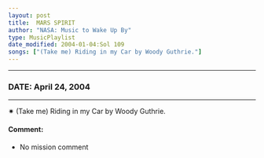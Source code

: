 ```yaml
---
layout: post
title:  MARS SPIRIT
author: "NASA: Music to Wake Up By"
type: MusicPlaylist
date_modified: 2004-01-04:Sol 109
songs: ["(Take me) Riding in my Car by Woody Guthrie."]
---
```


----
### DATE: April 24, 2004
----
✷ (Take me) Riding in my Car by Woody Guthrie.

#### Comment:
* No mission comment



<br/>
<center>
	<a target="_blank"
	   href="https://twitter.com/intent/tweet?hashtags=Space,NASA,Playlist,NASAWakeupCalls,SpaceProgram&text={{ page.author}}, '{{ page.songs.first }}' {{ page.title }}, {{ page.date | date: '%B %d, %Y' }}. {{ site.url }}{{ page.url }}&via=nasawakeupcalls"><i class="fab fa-twitter" alt="Tweet this page" style="font-size: 1.3em;"></i></a>
	&nbsp; 	<i class="fas fa-user-astronaut" style="font-size: 1.5em;"></i> &nbsp;
    <a type="amzn" search="'(Take me) Riding in my Car by Woody Guthrie.'" category="popular music">
    <i class="fab fa-amazon" style="font-size: 1.3em;"></i></a>
</center>

